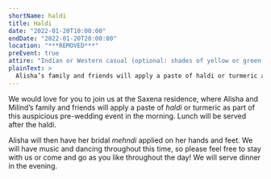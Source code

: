```yaml
---
shortName: haldi
title: Haldi
date: "2022-01-20T10:00:00"
endDate: "2022-01-20T20:00:00"
location: "***REMOVED***"
preEvent: true
attire: "Indian or Western casual (optional: shades of yellow or green)"
plainText: >
  Alisha’s family and friends will apply a paste of haldi or turmeric as part of this auspicious pre-wedding event in the morning. Lunch will be served after the haldi, followed by Alisha's bridal mehndi. We will serve dinner in the evening.
---
```


We would love for you to join us at the Saxena residence, where Alisha and Milind’s family and friends will apply a paste of _haldi_ or turmeric as part of this auspicious pre-wedding event in the morning. Lunch will be served after the haldi.

Alisha will then have her bridal _mehndi_ applied on her hands and feet. We will have music and dancing throughout this time, so please feel free to stay with us or come and go as you like throughout the day! We will serve dinner in the evening.
